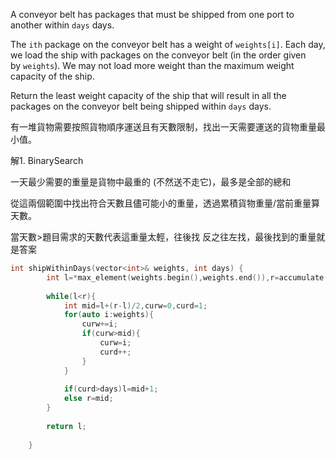 
A conveyor belt has packages that must be shipped from one port to another within `days` days.

The `ith` package on the conveyor belt has a weight of `weights[i]`. Each day, we load the ship with packages on the conveyor belt (in the order given by `weights`). We may not load more weight than the maximum weight capacity of the ship.

Return the least weight capacity of the ship that will result in all the packages on the conveyor belt being shipped within `days` days.

有一堆貨物需要按照貨物順序運送且有天數限制，找出一天需要運送的貨物重量最小值。

解1. BinarySearch

一天最少需要的重量是貨物中最重的 (不然送不走它)，最多是全部的總和

從這兩個範圍中找出符合天數且儘可能小的重量，透過累積貨物重量/當前重量算天數。

當天數>題目需求的天數代表這重量太輕，往後找
反之往左找，最後找到的重量就是答案

```cpp
int shipWithinDays(vector<int>& weights, int days) {
        int l=*max_element(weights.begin(),weights.end()),r=accumulate(weights.begin(),weights.end(),0);
        
        while(l<r){
            int mid=l+(r-l)/2,curw=0,curd=1;
            for(auto i:weights){
                curw+=i;
                if(curw>mid){
                    curw=i;
                    curd++;
                }
            }
            
            if(curd>days)l=mid+1;
            else r=mid;
        }
        
        return l;
        
    }
```